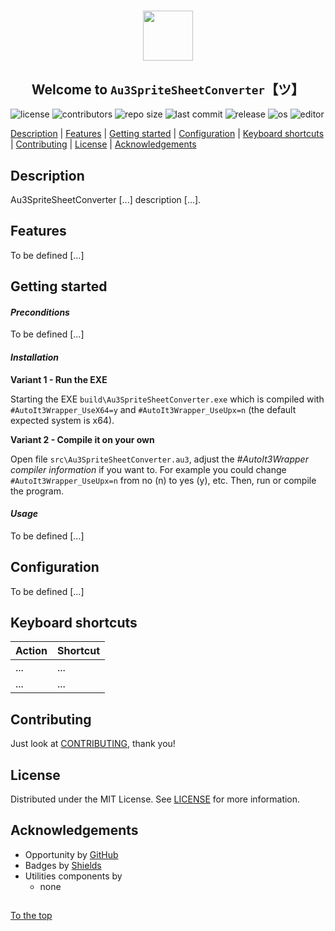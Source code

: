 #####

<p align="center">
    <img src="images/icon.png" width="80" />
    <h2 align="center">Welcome to <code>Au3SpriteSheetConverter</code>【ツ】</h2>
</p>

![license](https://img.shields.io/badge/license-MIT-ff69b4.svg?style=flat-square&logo=spdx)
![contributors](https://img.shields.io/github/contributors/Sven-Seyfert/Au3SpriteSheetConverter.svg?style=flat-square&logo=github)
![repo size](https://img.shields.io/github/repo-size/Sven-Seyfert/Au3SpriteSheetConverter.svg?style=flat-square&logo=github)
![last commit](https://img.shields.io/github/last-commit/Sven-Seyfert/Au3SpriteSheetConverter.svg?style=flat-square&logo=github)
![release](https://img.shields.io/github/release/Sven-Seyfert/Au3SpriteSheetConverter.svg?style=flat-square&logo=github)
![os](https://img.shields.io/badge/os-windows-yellow.svg?style=flat-square&logo=windows)
![editor](https://img.shields.io/badge/editor-VSCode-blueviolet.svg?style=flat-square&logo=visual-studio-code)

[Description](#description) | [Features](#features) | [Getting started](#getting-started) | [Configuration](#configuration) | [Keyboard shortcuts](#keyboard-shortcuts) | [Contributing](#contributing) | [License](#license) | [Acknowledgements](#acknowledgements)

## Description

Au3SpriteSheetConverter [...] description [...].

## Features

To be defined [...]

## Getting started

#### *Preconditions*

To be defined [...]

#### *Installation*

**Variant 1 - Run the EXE**

Starting the EXE `build\Au3SpriteSheetConverter.exe` which is compiled with `#AutoIt3Wrapper_UseX64=y` and `#AutoIt3Wrapper_UseUpx=n` (the default expected system is x64).

**Variant 2 - Compile it on your own**

Open file `src\Au3SpriteSheetConverter.au3`, adjust the *#AutoIt3Wrapper compiler information* if you want to. For example you could change `#AutoIt3Wrapper_UseUpx=n` from no (n) to yes (y), etc.
Then, run or compile the program.

#### *Usage*

To be defined [...]

## Configuration

To be defined [...]

## Keyboard shortcuts

| Action | Shortcut |
| :---   | :---     |
| ...    | ...      |
| ...    | ...      |

## Contributing

Just look at [CONTRIBUTING](https://github.com/Sven-Seyfert/Au3SpriteSheetConverter/blob/main/docs/CONTRIBUTING.md), thank you!

## License

Distributed under the MIT License. See [LICENSE](https://github.com/Sven-Seyfert/Au3SpriteSheetConverter/blob/main/LICENSE.md) for more information.

## Acknowledgements

- Opportunity by [GitHub](https://github.com)
- Badges by [Shields](https://shields.io)
- Utilities components by
  - none

##

[To the top](#)
